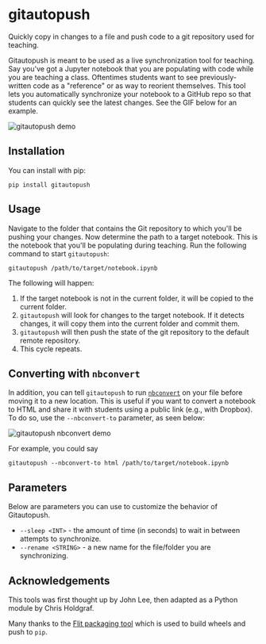 # gitautopush
Quickly copy in changes to a file and push code to a git repository used
for teaching.

Gitautopush is meant to be used as a live synchronization tool for teaching.
Say you've got a Jupyter notebook that you are populating with code while
you are teaching a class. Oftentimes students want to see previously-written
code as a "reference" or as way to reorient themselves. This tool lets you
automatically synchronize your notebook to a GitHub repo so that students can
quickly see the latest changes. See the GIF below for an example.

![gitautopush demo](doc/images/demo.gif)

## Installation

You can install with pip:

`pip install gitautopush`

## Usage

Navigate to the folder that contains the Git repository to which you'll be
pushing your changes. Now determine the path to a target notebook.
This is the notebook that you'll be populating during teaching. Run the
following command to start `gitautopush`:

`gitautopush /path/to/target/notebook.ipynb`

The following will happen:

1. If the target notebook is not in the current folder, it will be copied to
   the current folder.
2. `gitautopush` will look for changes to the target notebook. If it detects
   changes, it will copy them into the current folder and commit them.
3. `gitautopush` will then push the state of the git repository to the default
   remote repository.
4. This cycle repeats.

## Converting with `nbconvert`

In addition, you can tell `gitautopush` to run [`nbconvert`](https://nbconvert.readthedocs.io/en/latest/) on your file
before moving it to a new location. This is useful if you want to convert
a notebook to HTML and share it with students using a public link (e.g., with Dropbox).
To do so, use the `--nbconvert-to` parameter, as seen below:

![gitautopush nbconvert demo](doc/images/gitautopush_nbconvert.gif)

For example, you could say

`gitautopush --nbconvert-to html /path/to/target/notebook.ipynb`

## Parameters

Below are parameters you can use to customize the behavior of Gitautopush.

* `--sleep <INT>` - the amount of time (in seconds) to wait in between
  attempts to synchronize.
* `--rename <STRING>` - a new name for the file/folder you are synchronizing.

## Acknowledgements

This tools was first thought up by John Lee, then adapted as a Python module
by Chris Holdgraf.

Many thanks to the [Flit packaging tool](http://flit.readthedocs.io/en/latest/)
which is used to build wheels and push to `pip`.
